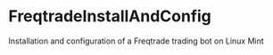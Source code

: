 # FreqtradeInstallAndConfig
Installation and configuration of a Freqtrade trading bot on Linux Mint
